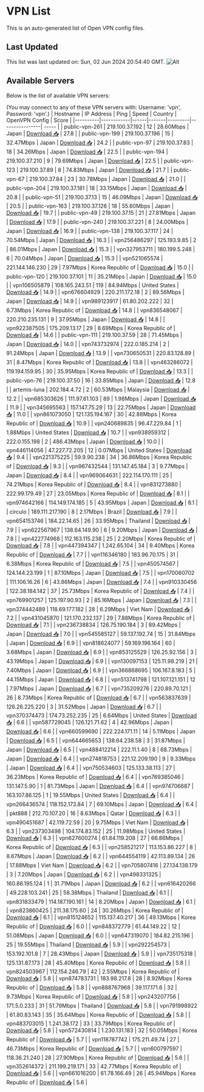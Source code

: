 # VPN List

This is an auto-generated list of Open VPN config files.

## Last Updated

This list was last updated on: Sun, 02 Jun 2024 20:54:40 GMT.
![Alt](https://repobeats.axiom.co/api/embed/186b98318ef1479477931607c1ad7d823f12451f.svg "Repobeats analytics image")

## Available Servers

Below is the list of available VPN servers:

(You may connect to any of these VPN servers with: Username: 'vpn', Password: 'vpn'.)
| Hostname | IP Address | Ping | Speed | Country | OpenVPN Config | Score |
|----------|------------|------|-------|---------|----------------| ----- |
| public-vpn-261 | 219.100.37.192 | 12 | 28.60Mbps | Japan | [Download 📥](./configs/server_0_JP.ovpn) | 27.8 |
| public-vpn-199 | 219.100.37.196 | 15 | 32.47Mbps | Japan | [Download 📥](./configs/server_1_JP.ovpn) | 24.2 |
| public-vpn-97 | 219.100.37.83 | 18 | 34.26Mbps | Japan | [Download 📥](./configs/server_2_JP.ovpn) | 22.5 |
| public-vpn-194 | 219.100.37.210 | 9 | 79.69Mbps | Japan | [Download 📥](./configs/server_3_JP.ovpn) | 22.5 |
| public-vpn-123 | 219.100.37.89 | 8 | 74.83Mbps | Japan | [Download 📥](./configs/server_4_JP.ovpn) | 21.7 |
| public-vpn-67 | 219.100.37.84 | 23 | 30.78Mbps | Japan | [Download 📥](./configs/server_5_JP.ovpn) | 21.0 |
| public-vpn-204 | 219.100.37.181 | 18 | 33.15Mbps | Japan | [Download 📥](./configs/server_6_JP.ovpn) | 20.8 |
| public-vpn-51 | 219.100.37.13 | 15 | 46.09Mbps | Japan | [Download 📥](./configs/server_7_JP.ovpn) | 20.5 |
| public-vpn-163 | 219.100.37.126 | 18 | 55.60Mbps | Japan | [Download 📥](./configs/server_8_JP.ovpn) | 19.7 |
| public-vpn-49 | 219.100.37.15 | 21 | 27.81Mbps | Japan | [Download 📥](./configs/server_9_JP.ovpn) | 17.9 |
| public-vpn-240 | 219.100.37.221 | 8 | 24.00Mbps | Japan | [Download 📥](./configs/server_10_JP.ovpn) | 16.9 |
| public-vpn-138 | 219.100.37.117 | 24 | 70.54Mbps | Japan | [Download 📥](./configs/server_11_JP.ovpn) | 16.3 |
| vpn256486297 | 125.193.9.85 | 2 | 86.01Mbps | Japan | [Download 📥](./configs/server_12_JP.ovpn) | 15.3 |
| vpn327953711 | 180.199.5.248 | 6 | 70.04Mbps | Japan | [Download 📥](./configs/server_13_JP.ovpn) | 15.3 |
| vpn521065574 | 221.144.146.230 | 29 | 7.97Mbps | Korea Republic of | [Download 📥](./configs/server_14_KR.ovpn) | 15.0 |
| public-vpn-120 | 219.100.37.101 | 11 | 35.21Mbps | Japan | [Download 📥](./configs/server_15_JP.ovpn) | 15.0 |
| vpn106505879 | 108.165.243.51 | 119 | 84.94Mbps | United States | [Download 📥](./configs/server_16_US.ovpn) | 14.9 |
| vpn676604929 | 220.211.172.18 | 2 | 89.56Mbps | Japan | [Download 📥](./configs/server_17_JP.ovpn) | 14.9 |
| vpn989123917 | 61.80.202.222 | 32 | 6.73Mbps | Korea Republic of | [Download 📥](./configs/server_18_KR.ovpn) | 14.8 |
| vpn836548067 | 220.210.235.131 | 9 | 37.95Mbps | Japan | [Download 📥](./configs/server_19_JP.ovpn) | 14.8 |
| vpn922387505 | 175.209.13.17 | 29 | 8.69Mbps | Korea Republic of | [Download 📥](./configs/server_20_KR.ovpn) | 14.6 |
| public-vpn-111 | 219.100.37.59 | 28 | 71.45Mbps | Japan | [Download 📥](./configs/server_21_JP.ovpn) | 14.0 |
| vpn743732974 | 222.0.185.214 | 2 | 91.24Mbps | Japan | [Download 📥](./configs/server_22_JP.ovpn) | 13.9 |
| vpn730650531 | 220.83.128.89 | 31 | 8.47Mbps | Korea Republic of | [Download 📥](./configs/server_23_KR.ovpn) | 13.8 |
| vpn463286072 | 119.194.159.95 | 30 | 35.95Mbps | Korea Republic of | [Download 📥](./configs/server_24_KR.ovpn) | 13.3 |
| public-vpn-76 | 219.100.37.50 | 16 | 33.85Mbps | Japan | [Download 📥](./configs/server_25_JP.ovpn) | 12.8 |
| artemis-luna | 202.184.4.72 | 2 | 60.53Mbps | Malaysia | [Download 📥](./configs/server_26_MY.ovpn) | 12.2 |
| vpn685303626 | 111.97.61.103 | 89 | 1.98Mbps | Japan | [Download 📥](./configs/server_27_JP.ovpn) | 11.9 |
| vpn345695563 | 157.147.75.29 | 13 | 22.75Mbps | Japan | [Download 📥](./configs/server_28_JP.ovpn) | 11.0 |
| vpn861073050 | 121.135.194.167 | 30 | 42.88Mbps | Korea Republic of | [Download 📥](./configs/server_29_KR.ovpn) | 10.9 |
| vpn240689835 | 96.47.229.84 | 1 | 1.88Mbps | United States | [Download 📥](./configs/server_30_US.ovpn) | 10.7 |
| vpn938959312 | 222.0.155.198 | 2 | 486.43Mbps | Japan | [Download 📥](./configs/server_31_JP.ovpn) | 10.0 |
| vpn446114056 | 47.227.72.205 | 12 | 0.07Mbps | United States | [Download 📥](./configs/server_32_US.ovpn) | 9.4 |
| vpn221375225 | 59.9.90.238 | 34 | 36.86Mbps | Korea Republic of | [Download 📥](./configs/server_33_KR.ovpn) | 9.3 |
| vpn967432544 | 131.147.45.184 | 3 | 9.77Mbps | Japan | [Download 📥](./configs/server_34_JP.ovpn) | 8.4 |
| vpn969064631 | 222.114.170.111 | 25 | 74.21Mbps | Korea Republic of | [Download 📥](./configs/server_35_KR.ovpn) | 8.4 |
| vpn831273880 | 222.99.179.49 | 27 | 23.05Mbps | Korea Republic of | [Download 📥](./configs/server_36_KR.ovpn) | 8.1 |
| vpn974642166 | 114.149.174.185 | 5 | 43.95Mbps | Japan | [Download 📥](./configs/server_37_JP.ovpn) | 8.1 |
| circulo | 189.111.217.190 | 8 | 2.17Mbps | Brazil | [Download 📥](./configs/server_38_BR.ovpn) | 7.9 |
| vpn654153746 | 184.22.14.65 | 26 | 33.95Mbps | Thailand | [Download 📥](./configs/server_39_TH.ovpn) | 7.9 |
| vpn622567967 | 138.64.149.90 | 6 | 9.20Mbps | Japan | [Download 📥](./configs/server_40_JP.ovpn) | 7.8 |
| vpn422774968 | 112.163.115.238 | 25 | 2.20Mbps | Korea Republic of | [Download 📥](./configs/server_41_KR.ovpn) | 7.8 |
| vpn447394347 | 1.242.65.104 | 34 | 9.40Mbps | Korea Republic of | [Download 📥](./configs/server_42_KR.ovpn) | 7.7 |
| vpn116346180 | 183.96.70.175 | 31 | 6.38Mbps | Korea Republic of | [Download 📥](./configs/server_43_KR.ovpn) | 7.5 |
| vpn450574567 | 124.144.23.199 | 1 | 87.10Mbps | Japan | [Download 📥](./configs/server_44_JP.ovpn) | 7.5 |
| vpn170060702 | 111.106.16.26 | 6 | 43.86Mbps | Japan | [Download 📥](./configs/server_45_JP.ovpn) | 7.4 |
| vpn910330456 | 122.38.184.142 | 37 | 25.73Mbps | Korea Republic of | [Download 📥](./configs/server_46_KR.ovpn) | 7.4 |
| vpn769901257 | 125.197.90.93 | 2 | 85.16Mbps | Japan | [Download 📥](./configs/server_47_JP.ovpn) | 7.3 |
| vpn374442489 | 118.69.177.182 | 28 | 6.29Mbps | Viet Nam | [Download 📥](./configs/server_48_VN.ovpn) | 7.2 |
| vpn431045870 | 121.170.232.137 | 29 | 7.88Mbps | Korea Republic of | [Download 📥](./configs/server_49_KR.ovpn) | 7.1 |
| vpn236738834 | 126.75.190.184 | 3 | 89.42Mbps | Japan | [Download 📥](./configs/server_50_JP.ovpn) | 7.0 |
| vpn545585127 | 59.137.192.74 | 15 | 31.84Mbps | Japan | [Download 📥](./configs/server_51_JP.ovpn) | 6.9 |
| vpn818624077 | 59.169.196.164 | 60 | 3.68Mbps | Japan | [Download 📥](./configs/server_52_JP.ovpn) | 6.9 |
| vpn853125529 | 126.25.92.156 | 3 | 43.19Mbps | Japan | [Download 📥](./configs/server_53_JP.ovpn) | 6.9 |
| vpn130097153 | 125.11.98.219 | 21 | 7.40Mbps | Japan | [Download 📥](./configs/server_54_JP.ovpn) | 6.9 |
| vpn366868695 | 106.167.8.183 | 5 | 44.15Mbps | Japan | [Download 📥](./configs/server_55_JP.ovpn) | 6.8 |
| vpn513741798 | 121.107.121.151 | 12 | 7.97Mbps | Japan | [Download 📥](./configs/server_56_JP.ovpn) | 6.7 |
| vpn735209276 | 220.89.70.121 | 26 | 8.73Mbps | Korea Republic of | [Download 📥](./configs/server_57_KR.ovpn) | 6.7 |
| vpn563837639 | 126.26.225.220 | 3 | 31.52Mbps | Japan | [Download 📥](./configs/server_58_JP.ovpn) | 6.7 |
| vpn370374473 | 174.73.252.235 | 25 | 6.64Mbps | United States | [Download 📥](./configs/server_59_US.ovpn) | 6.6 |
| vpn587729045 | 126.121.71.62 | 4 | 42.96Mbps | Japan | [Download 📥](./configs/server_60_JP.ovpn) | 6.6 |
| vpn660599690 | 222.224.171.11 | 14 | 5.11Mbps | Japan | [Download 📥](./configs/server_61_JP.ovpn) | 6.5 |
| vpn644665653 | 138.64.238.58 | 3 | 31.87Mbps | Japan | [Download 📥](./configs/server_62_JP.ovpn) | 6.5 |
| vpn488412214 | 222.11.1.40 | 8 | 68.73Mbps | Japan | [Download 📥](./configs/server_63_JP.ovpn) | 6.4 |
| vpn274818753 | 221.12.209.190 | 9 | 9.33Mbps | Japan | [Download 📥](./configs/server_64_JP.ovpn) | 6.4 |
| vpn750534603 | 125.133.38.113 | 27 | 36.23Mbps | Korea Republic of | [Download 📥](./configs/server_65_KR.ovpn) | 6.4 |
| vpn769385046 | 131.147.5.90 | 1 | 81.73Mbps | Japan | [Download 📥](./configs/server_66_JP.ovpn) | 6.4 |
| vpn974706687 | 163.107.86.125 | 1 | 19.55Mbps | United States | [Download 📥](./configs/server_67_US.ovpn) | 6.4 |
| vpn266436574 | 118.152.173.84 | 7 | 69.10Mbps | Japan | [Download 📥](./configs/server_68_JP.ovpn) | 6.4 |
| pkt888 | 212.70.107.20 | 16 | 8.63Mbps | Qatar | [Download 📥](./configs/server_69_QA.ovpn) | 6.3 |
| vpn490451687 | 42.119.72.59 | 20 | 9.75Mbps | Viet Nam | [Download 📥](./configs/server_70_VN.ovpn) | 6.3 |
| vpn237303498 | 104.174.83.152 | 25 | 11.98Mbps | United States | [Download 📥](./configs/server_71_US.ovpn) | 6.3 |
| vpn627600274 | 61.84.119.208 | 27 | 66.86Mbps | Korea Republic of | [Download 📥](./configs/server_72_KR.ovpn) | 6.3 |
| vpn258521217 | 113.153.86.227 | 8 | 8.67Mbps | Japan | [Download 📥](./configs/server_73_JP.ovpn) | 6.2 |
| vpn644554119 | 42.113.89.134 | 26 | 17.88Mbps | Viet Nam | [Download 📥](./configs/server_74_VN.ovpn) | 6.2 |
| vpn705807416 | 27.134.138.179 | 3 | 7.20Mbps | Japan | [Download 📥](./configs/server_75_JP.ovpn) | 6.2 |
| vpn498331325 | 160.86.195.124 | 1 | 31.71Mbps | Japan | [Download 📥](./configs/server_76_JP.ovpn) | 6.2 |
| vpn616420266 | 49.228.103.241 | 25 | 58.38Mbps | Thailand | [Download 📥](./configs/server_77_TH.ovpn) | 6.1 |
| vpn831833479 | 114.187.190.161 | 14 | 8.20Mbps | Japan | [Download 📥](./configs/server_78_JP.ovpn) | 6.1 |
| vpn823860425 | 211.38.175.60 | 24 | 30.26Mbps | Korea Republic of | [Download 📥](./configs/server_79_KR.ovpn) | 6.1 |
| vpn815124652 | 115.137.40.217 | 36 | 49.13Mbps | Korea Republic of | [Download 📥](./configs/server_80_KR.ovpn) | 6.0 |
| vpn848372779 | 61.44.149.22 | 12 | 51.08Mbps | Japan | [Download 📥](./configs/server_81_JP.ovpn) | 6.0 |
| vpn647319070 | 184.82.215.196 | 25 | 19.55Mbps | Thailand | [Download 📥](./configs/server_82_TH.ovpn) | 5.9 |
| vpn292254573 | 153.192.101.8 | 7 | 28.43Mbps | Japan | [Download 📥](./configs/server_83_JP.ovpn) | 5.9 |
| vpn735175318 | 125.131.87.173 | 28 | 45.40Mbps | Korea Republic of | [Download 📥](./configs/server_84_KR.ovpn) | 5.8 |
| vpn824503967 | 112.154.246.79 | 42 | 2.55Mbps | Korea Republic of | [Download 📥](./configs/server_85_KR.ovpn) | 5.8 |
| vpn874783731 | 183.98.217.8 | 28 | 8.92Mbps | Korea Republic of | [Download 📥](./configs/server_86_KR.ovpn) | 5.8 |
| vpn888767968 | 39.117.171.6 | 32 | 9.73Mbps | Korea Republic of | [Download 📥](./configs/server_87_KR.ovpn) | 5.8 |
| vpn243207756 | 171.5.0.233 | 31 | 51.79Mbps | Thailand | [Download 📥](./configs/server_88_TH.ovpn) | 5.8 |
| vpn791998922 | 61.80.83.143 | 35 | 35.64Mbps | Korea Republic of | [Download 📥](./configs/server_89_KR.ovpn) | 5.8 |
| vpn483703015 | 1.241.38.172 | 33 | 33.79Mbps | Korea Republic of | [Download 📥](./configs/server_90_KR.ovpn) | 5.8 |
| vpn572430814 | 1.230.131.183 | 32 | 50.05Mbps | Korea Republic of | [Download 📥](./configs/server_91_KR.ovpn) | 5.7 |
| vpn118787742 | 175.211.49.74 | 27 | 46.73Mbps | Korea Republic of | [Download 📥](./configs/server_92_KR.ovpn) | 5.7 |
| vpn600797597 | 118.36.21.240 | 28 | 27.90Mbps | Korea Republic of | [Download 📥](./configs/server_93_KR.ovpn) | 5.6 |
| vpn352614372 | 211.199.219.171 | 33 | 42.77Mbps | Korea Republic of | [Download 📥](./configs/server_94_KR.ovpn) | 5.6 |
| vpn661016200 | 61.78.166.49 | 26 | 45.94Mbps | Korea Republic of | [Download 📥](./configs/server_95_KR.ovpn) | 5.6 |
